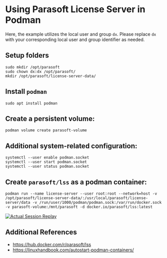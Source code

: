 # Using Parasoft License Server in Podman

Here, the example utilizes the local user and group `dx`. Please replace `dx` with your corresponding local user and group identifier as needed.

## Setup folders
```
sudo mkdir /opt/parasoft
sudo chown dx:dx /opt/parasoft/
mkdir /opt/parasoft/license-server-data/
```

## Install `podman`
```
sudo apt install podman
```

## Create a persistent volume:
```
podman volume create parasoft-volume
```

## Additional system-related configuration:
```
systemctl --user enable podman.socket
systemctl --user start podman.socket
systemctl --user status podman.socket
```

## Create `parasoft/lss` as a podman container:
```
podman run --name license-server --user root:root --network=host -v /opt/parasoft/license-server-data/:/usr/local/parasoft/license-server/data -v /run/user/1000/podman/podman.sock:/var/run/docker.sock -v parasoft-volume:/mnt/parasoft -d docker.io/parasoft/lss:latest
```

[![Actual Session Replay](https://asciinema.org/a/udYP5Jh4ahd8U2WqeB5JUx9xM.svg)](https://asciinema.org/a/udYP5Jh4ahd8U2WqeB5JUx9xM)

## Additional References
- https://hub.docker.com/r/parasoft/lss
- https://linuxhandbook.com/autostart-podman-containers/
